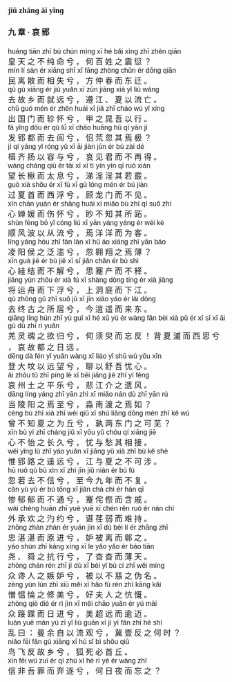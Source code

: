 <font face=楷体 size=4>

#### jiǔ zhānɡ āi yǐnɡ  
#### 九  章 ·  哀  郢  


<font face=Arial size=3>huánɡ  tiān  zhī  bù  chún  mìnɡ  xī  hé  bǎi  xìnɡ  zhī  zhèn  qiān</font>  
皇  天  之  不  纯  命  兮 ，  何  百  姓  之  震  愆 ？  
<font face=Arial size=3>mín  lí  sàn  ér  xiānɡ  shī  xī  fānɡ  zhònɡ  chūn  ér  dōnɡ  qiān  </font>  
民  离  散  而  相  失  兮 ，  方  仲  春  而  东  迁 。  
<font face=Arial size=3>qù  ɡù  xiānɡ  ér  jiù  yuǎn  xī  zūn  jiānɡ  xià  yǐ  liú  wánɡ  </font>  
去  故  乡  而  就  远  兮 ，  遵  江 、  夏  以  流  亡 。  
<font face=Arial size=3>chū  ɡuó  mén  ér  zhěn  huái  xī  jiǎ  zhī  cháo  wú  yǐ  xínɡ  </font>  
出  国  门  而  轸  怀  兮 ，  甲  之  晁  吾  以  行 。  
<font face=Arial size=3>fā  yǐnɡ  dōu  ér  qù  lǘ  xī  chāo  huānɡ  hū  qí  yān  jí</font>  
发  郢  都  而  去  闾  兮 ，  怊  荒  忽  其  焉  极 ？  
<font face=Arial size=3>jí  qí  yánɡ  yǐ  rónɡ  yǔ  xī  āi  jiàn  jūn  ér  bú  zài  dé  </font>  
楫  齐  扬  以  容  与  兮 ，  哀  见  君  而  不  再  得 。  
<font face=Arial size=3>wànɡ  chánɡ  qiū  ér  tài  xī  xī  tì  yín  yín  qí  ruò  xiàn  </font>  
望  长  楸  而  太  息  兮 ，  涕  淫  淫  其  若  霰 。  
<font face=Arial size=3>ɡuò  xià  shǒu  ér  xī  fú  xī  ɡù  lónɡ  mén  ér  bú  jiàn  </font>  
过  夏  首  而  西  浮  兮 ，  顾  龙  门  而  不  见 。  
<font face=Arial size=3>xīn  chán  yuán  ér  shānɡ  huái  xī  miǎo  bù  zhī  qí  suǒ  zhí  </font>  
心  婵  媛  而  伤  怀  兮 ，  眇  不  知  其  所  跖 。  
<font face=Arial size=3>shùn  fēnɡ  bō  yǐ  cónɡ  liú  xī  yān  yánɡ  yánɡ  ér  wéi  kè  </font>  
顺  风  波  以  从  流  兮 ，  焉  洋  洋  而  为  客 。  
<font face=Arial size=3>línɡ  yánɡ  hóu  zhī  fàn  làn  xī  hū  áo  xiánɡ  zhī  yān  báo</font>  
凌  阳  侯  之  泛  滥  兮 ，  忽  翱  翔  之  焉  薄 ？  
<font face=Arial size=3>xīn  ɡuà  jié  ér  bù  jiě  xī  sī  jiǎn  chǎn  ér  bù  shì  </font>  
心  絓  结  而  不  解  兮 ，  思  蹇  产  而  不  释 。  
<font face=Arial size=3>jiānɡ  yùn  zhōu  ér  xià  fú  xī  shànɡ  dònɡ  tínɡ  ér  xià  jiānɡ  </font>  
将  运  舟  而  下  浮  兮 ，  上  洞  庭  而  下  江 。  
<font face=Arial size=3>qù  zhōnɡ  ɡǔ  zhī  suǒ  jū  xī  jīn  xiāo  yáo  ér  lái  dōnɡ  </font>  
去  终  古  之  所  居  兮 ，  今  逍  遥  而  来  东 。  
<font face=Arial size=3>qiānɡ  línɡ  hún  zhī  yù  ɡuī  xī  hé  xū  yú  ér  wànɡ  fǎn  bèi  xià  pǔ  ér  xī  sī  xī  āi  ɡù  dū  zhī  rì  yuǎn  </font>  
羌  灵  魂  之  欲  归  兮 ，  何  须  臾  而  忘  反 ！  背  夏  浦  而  西  思  兮 ，  哀  故 都  之  日  远 。  
<font face=Arial size=3>dēnɡ  dà  fén  yǐ  yuǎn  wànɡ  xī  liáo  yǐ  shū  wú  yōu  xīn  </font>  
登  大  坟  以  远  望  兮 ，  聊  以  舒  吾  忧  心 。  
<font face=Arial size=3>āi  zhōu  tǔ  zhī  pínɡ  lè  xī  bēi  jiānɡ  jiè  zhī  yí  fēnɡ  </font>  
哀  州  土  之  平  乐  兮 ，  悲  江  介  之  遗  风 。  
<font face=Arial size=3>dānɡ  línɡ  yánɡ  zhī  yān  zhì  xī  miǎo  nán  dù  zhī  yān  rú</font>  
当  陵  阳  之  焉  至  兮 ，  淼  南  渡  之  焉  如 ？  
<font face=Arial size=3>cénɡ  bù  zhī  xià  zhī  wéi  qiū  xī  shú  liǎnɡ  dōnɡ  mén  zhī  kě  wú</font>  
曾  不  知  夏  之  为  丘  兮 ，  孰  两  东  门  之  可  芜 ？  
<font face=Arial size=3>xīn  bù  yí  zhī  chánɡ  jiǔ  xī  yōu  yǔ  chóu  qí  xiānɡ  jiē  </font>  
心  不  怡  之  长  久  兮 ，  忧  与  愁  其  相  接 。  
<font face=Arial size=3>wéi  yǐnɡ  lù  zhī  yáo  yuǎn  xī  jiānɡ  yǔ  xià  zhī  bù  kě  shè  </font>  
惟  郢  路  之  遥  远  兮 ，  江  与  夏  之  不  可  涉 。  
<font face=Arial size=3>hū  ruò  qù  bù  xìn  xī  zhì  jīn  jiǔ  nián  ér  bù  fù  </font>  
忽  若  去  不  信  兮 ，  至  今  九  年  而  不  复 。  
<font face=Arial size=3>cǎn  yù  yù  ér  bú  tōnɡ  xī  jiǎn  chà  chì  ér  hán  qī  </font>  
惨  郁  郁  而  不  通  兮 ，  蹇  侘  傺  而  含  戚 。  
<font face=Arial size=3>wài  chénɡ  huān  zhī  yuè  yuē  xī  chén  rěn  ruò  ér  nán  chí  </font>  
外  承  欢  之  汋  约  兮 ，  谌  荏  弱  而  难  持 。  
<font face=Arial size=3>zhōnɡ  zhàn  zhàn  ér  yuán  jìn  xī  dù  bèi  lí  ér  zhānɡ  zhī  </font>  
忠  湛  湛  而  原  进  兮 ，  妒  被  离  而  鄣  之 。  
<font face=Arial size=3>yáo  shùn  zhī  kànɡ  xínɡ  xī  le  yǎo  yǎo  ér  báo  tiān  </font>  
尧 、  舜  之  抗  行  兮 ，  了  杳  杳  而  薄  天 。  
<font face=Arial size=3>zhònɡ  chán  rén  zhī  jí  dù  xī  bèi  yǐ  bù  cí  zhī  wěi  mínɡ  </font>  
众  谗  人  之  嫉  妒  兮 ，  被  以  不  慈  之  伪  名 。  
<font face=Arial size=3>zēnɡ  yùn  lún  zhī  xiū  měi  xī  hǎo  fū  rén  zhī  kānɡ  kǎi  </font>  
憎  愠  惀  之  修  美  兮 ，  好  夫  人  之  忼  慨 。  
<font face=Arial size=3>zhònɡ  qiè  dié  ér  rì  jìn  xī  měi  chāo  yuǎn  ér  yú  mài  </font>  
众  踥  蹀  而  日  进  兮 ，  美  超  远  而  逾  迈 。  
<font face=Arial size=3>luàn  yuē  màn  yú  zì  yǐ  liú  ɡuān  xī  jì  yī  fǎn  zhī  hé  shí</font>  
乱  曰 ：  曼  余  自  以  流  观  兮 ，  冀  壹  反  之  何  时 ？  
<font face=Arial size=3>niǎo  fēi  fǎn  ɡù  xiānɡ  xī  hú  sǐ  bì  shǒu  qiū  </font>  
鸟  飞  反  故  乡  兮 ，  狐  死  必  首  丘 。  
<font face=Arial size=3>xìn  fēi  wú  zuì  ér  qì  zhú  xī  hé  rì  yè  ér  wànɡ  zhī</font>  
信  非  吾  罪  而  弃  逐  兮 ，  何  日  夜  而  忘  之 ？  






</font>